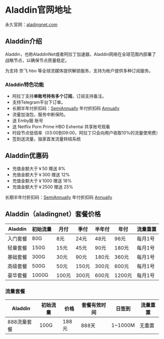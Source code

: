 # Aladdin官网地址

永久官网：[aladingnet.com](https://www.avatargpt.xyz/register?aff=x8hmNg3gKQ)

## Aladdin介绍

Aladdin，也称AladdinNet或者阿拉丁加速器，Aladdin网络在全球范围内部署了战略节点，以确保节点质量稳定。

为支持 奈飞 hbo 等全球流媒体提供解锁服务，支持为帐户提供多种订阅服务。

### Aladdin特色功能

* 阿拉丁支持**单账号持有多个订阅**，订阅支持备注。
* 支持Telegram平台下订单。
* 长期半年付折扣码：[SemiAnnually](https://www.avatargpt.xyz/register?aff=x8hmNg3gKQ) 年付折扣码 [Annually](https://www.avatargpt.xyz/register?aff=x8hmNg3gKQ)
* 流量加油包，服务中断保险。
* 送 Emby服 账号
* 送 Netflix Porn Prime HBO Exhentai 共享账号观看
* 时段节点低倍率（03:00到09:00，阿拉丁只会向用户收取10%的流量使用费）
* 签到送流量，独家首发流量转结系统

## Aladdin优惠码

* 充值金额大于￥50 赠送 8%
* 充值金额大于￥300 赠送 12%
* 充值金额大于￥1000 赠送 18%
* 充值金额大于￥2500 赠送 25%

长期半年付折扣码：[SemiAnnually](https://www.avatargpt.xyz/register?aff=x8hmNg3gKQ) 年付折扣码 [Annually](https://www.avatargpt.xyz/register?aff=x8hmNg3gKQ)

## Aladdin（aladingnet）套餐价格

| Aladdin | 初始流量 | 月付  | 季付  | 半年付 | 年付  | 流量重置 |
| --- | --- | --- | --- | --- | --- | --- |
| 入门套餐 | 80G | 8元  | 24元 | 48元 | 96元 | 每月1号 |
| 轻量套餐 | 150G | 15元 | 45元 | 90元 | 180元 | 每月1号 |
| 基础套餐 | 300G | 30元 | 90元 | 180元 | 360元 | 每月1号 |
| 高级套餐 | 500G | 50元 | 150元 | 300元 | 600元 | 每月1号 |
| 豪华套餐 | 1000G | 100元 | 300元 | 600元 | 1200元 | 每月1号 |

### 流量套餐

| Aladdin | 初始流量 | 价格  | 套餐有效时间 | 日签到 | 流量重置 |
| --- | --- | --- | --- | --- | --- |
| 888流量套餐 | 100G | 188元 | 888天 | 1~1000M | 无重置 |
